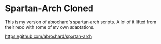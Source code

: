 # Spartan-Arch Cloned

This is my version of abrochard's spartan-arch scripts. A lot of it lifted from their repo with some of my own adaptations.

https://github.com/abrochard/spartan-arch
